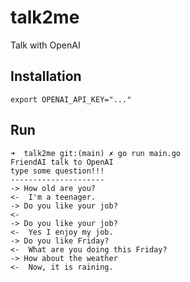 # talk2me
Talk with OpenAI


## Installation

    export OPENAI_API_KEY="..."

## Run

    ➜  talk2me git:(main) ✗ go run main.go
    FriendAI talk to OpenAI
    type some question!!!
    ---------------------
    -> How old are you?
    <-  I'm a teenager.
    -> Do you like your job?
    <-
    -> Do you like your job?
    <-  Yes I enjoy my job.
    -> Do you like Friday?
    <-  What are you doing this Friday?
    -> How about the weather
    <-  Now, it is raining.